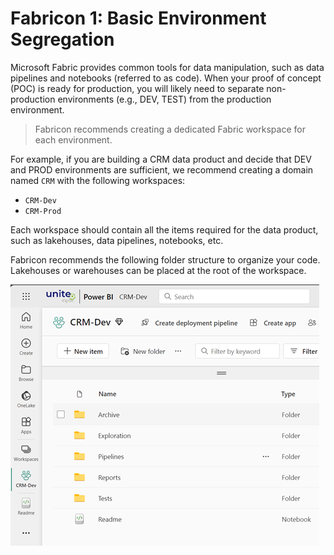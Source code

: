 # Fabricon 1: Basic Environment Segregation

Microsoft Fabric provides common tools for data manipulation, such as data pipelines and notebooks (referred to as code). When your proof of concept (POC) is ready for production, you will likely need to separate non-production environments (e.g., DEV, TEST) from the production environment.

> Fabricon recommends creating a dedicated Fabric workspace for each environment.

For example, if you are building a CRM data product and decide that DEV and PROD environments are sufficient, we recommend creating a domain named `CRM` with the following workspaces:

- `CRM-Dev`
- `CRM-Prod`

Each workspace should contain all the items required for the data product, such as lakehouses, data pipelines, notebooks, etc.

Fabricon recommends the following folder structure to organize your code. Lakehouses or warehouses can be placed at the root of the workspace.

![Recommended folder structure](../Images/folder-structure-simple.png)
